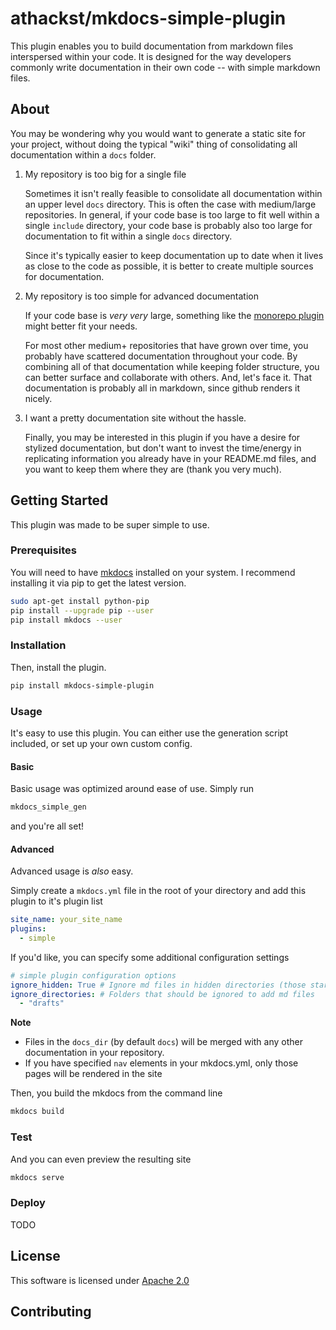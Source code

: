 # athackst/mkdocs-simple-plugin

This plugin enables you to build documentation from markdown files interspersed within your code.  It is designed for the way developers commonly write documentation in their own code -- with simple markdown files.

## About

You may be wondering why you would want to generate a static site for your project, without doing the typical "wiki" thing of consolidating all documentation within a `docs` folder.

1. My repository is too big for a single file

    Sometimes it isn't really feasible to consolidate all documentation within an upper level `docs` directory.  This is often the case with medium/large repositories.  In general, if your code base is too large to fit well within a single `include` directory, your code base is probably also too large for documentation to fit within a single `docs` directory.  

    Since it's typically easier to keep documentation up to date when it lives as close to the code as possible, it is better to create multiple sources for documentation.

2. My repository is too simple for advanced documentation

    If your code base is _very very_ large, something like the [monorepo plugin](https://github.com/spotify/mkdocs-monorepo-plugin) might better fit your needs.

    For most other medium+ repositories that have grown over time, you probably have scattered documentation throughout your code.  By combining all of that documentation while keeping folder structure, you can better surface and collaborate with others. And, let's face it.  That documentation is probably all in markdown, since github renders it nicely.

3. I want a pretty documentation site without the hassle.

    Finally, you may be interested in this plugin if you have a desire for stylized documentation, but don't want to invest the time/energy in replicating information you already have in your README.md files, and you want to keep them where they are (thank you very much).

## Getting Started

This plugin was made to be super simple to use.

### Prerequisites 

You will need to have [mkdocs](https://www.mkdocs.org/) installed on your system.  I recommend installing it via pip to get the latest version.

```bash
sudo apt-get install python-pip
pip install --upgrade pip --user
pip install mkdocs --user
```

### Installation

Then, install the plugin.

```bash
pip install mkdocs-simple-plugin
```

### Usage

It's easy to use this plugin.  You can either use the generation script included, or set up your own custom config.

#### Basic

Basic usage was optimized around ease of use.  Simply run

```bash
mkdocs_simple_gen
```
and you're all set!

#### Advanced

Advanced usage is _also_ easy.

Simply create a `mkdocs.yml` file in the root of your directory and add this plugin to it's plugin list

```yaml
site_name: your_site_name
plugins:
  - simple
```

If you'd like, you can specify some additional configuration settings

```yaml
# simple plugin configuration options
ignore_hidden: True # Ignore md files in hidden directories (those starting with a '.')
ignore_directories: # Folders that should be ignored to add md files
  - "drafts"
```

**Note**

* Files in the `docs_dir` (by default `docs`) will be merged with any other documentation in your repository.
* If you have specified `nav` elements in your mkdocs.yml, only those pages will be rendered in the site

Then, you build the mkdocs from the command line

```bash
mkdocs build
```

### Test

And you can even preview the resulting site

```bash
mkdocs serve
```

### Deploy

TODO
<!--TODO github integration -->

## License

This software is licensed under [Apache 2.0](LICENSE)

## Contributing
